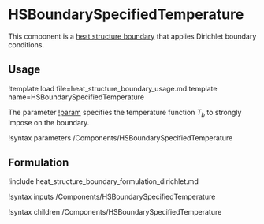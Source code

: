 # HSBoundarySpecifiedTemperature

This component is a
[heat structure boundary](thermal_hydraulics/component_groups/heat_structure_boundary.md)
that applies Dirichlet boundary conditions.

## Usage

!template load file=heat_structure_boundary_usage.md.template name=HSBoundarySpecifiedTemperature

The parameter [!param](/Components/HSBoundarySpecifiedTemperature/T) specifies
the temperature function $T_b$ to strongly impose on the boundary.

!syntax parameters /Components/HSBoundarySpecifiedTemperature

## Formulation

!include heat_structure_boundary_formulation_dirichlet.md

!syntax inputs /Components/HSBoundarySpecifiedTemperature

!syntax children /Components/HSBoundarySpecifiedTemperature
